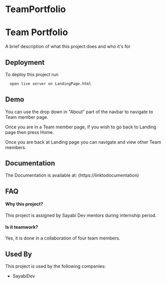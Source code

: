 # TeamPortfolio

# Team Portfolio

A brief description of what this project does and who it's for


## Deployment

To deploy this project run

```bash
  open live server on LandingPage.html
```


## Demo

You can use the drop down in "About" part of the navbar to navigate to Team member page.

Once you are in a Team member page, if you wish to go back to Landing page then press Home.

Once you are back at Landing page you can navigate and view other Team members.


## Documentation

The Documentation is available at: (https://linktodocumentation)


## FAQ

#### Why this project?

This project is assigned by Sayabi Dev mentors during internship period.

#### Is it teamwork?

Yes, it is done in a collaboration of four team members.

## Used By

This project is used by the following companies:

- SayabiDev


